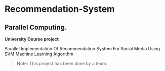# Recommendation-System
## Parallel Computing.
**University Course project**

Parallel Implementation Of Recommendation System For Social Media Using SVM Machine Learning Algorithm

>Note: This project has been done by a team.

